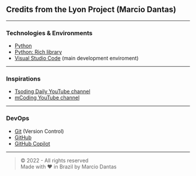 ## Credits from the Lyon Project (Marcio Dantas)

<hr>

### Technologies & Environments
- [Python](https://python.org/)
- [Python: Rich library]()
- [Visual Studio Code](https://code.visualstudio.com/) (main development enviroment)

<hr>

### Inspirations

- [Tsoding Daily YouTube channel](https://youtube.com/c/tsoding-daily)
- [mCoding YouTube channel](https://youtube.com/c/mCodingWithJamesMurphy)

<hr>

### DevOps

- [Git](https://git-scm.com/) (Version Control)
- [GitHub](https://github.com/)
- [GitHub Copilot](https://copilot.github.com/)

<hr>

> © 2022 - All rights reserved<br>
> Made with ❤️ in Brazil by Marcio Dantas